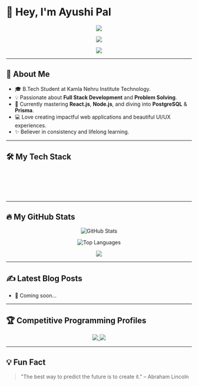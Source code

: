 # 👋 Hey, I'm Ayushi Pal

<p align="center">
  <img src="https://capsule-render.vercel.app/api?type=waving&color=gradient&height=200&text=Welcome%20to%20my%20Profile!&animation=fadeIn&fontColor=ffffff&fontSize=60" />
</p>

<p align="center">
  <a href="https://www.linkedin.com/in/ayushi-pal-4450b233a/"> <!-- Replace with real LinkedIn URL -->
    <img src="https://img.shields.io/badge/LinkedIn-0077B5?style=for-the-badge&logo=linkedin&logoColor=white" />
  </a>
  <a href="mailto:ayushipal9454@gmail.com <!-- Replace with real email -->
    <img src="https://img.shields.io/badge/Gmail-D14836?style=for-the-badge&logo=gmail&logoColor=white" />
  </a>
</p>

<p align="center">
  <img src="https://komarev.com/ghpvc/?username=ayushiGitHubID&label=Profile%20Views&color=blueviolet&style=flat-square" />
</p>

---

## 🚀 About Me

- 🎓 B.Tech Student at Kamla Nehru Institute Technology.
- 💡 Passionate about **Full Stack Development** and **Problem Solving**.
- 🌱 Currently mastering **React.js**, **Node.js**, and diving into **PostgreSQL** & **Prisma**.
- 💻 Love creating impactful web applications and beautiful UI/UX experiences.
- ✨ Believer in consistency and lifelong learning.

---

## 🛠️ My Tech Stack

<div align="center">
  <marquee behavior="scroll" direction="left" scrollamount="5" style="width: 100%; white-space: nowrap; overflow: hidden; padding: 10px 0;">
    <img src="https://skillicons.dev/icons?i=c" height="45" style="margin: 0 20px;" />
    <img src="https://skillicons.dev/icons?i=cpp" height="45" style="margin: 0 20px;" />
    <img src="https://skillicons.dev/icons?i=java" height="45" style="margin: 0 20px;" />
    <img src="https://skillicons.dev/icons?i=python" height="45" style="margin: 0 20px;" />
    <img src="https://skillicons.dev/icons?i=js" height="45" style="margin: 0 20px;" />
    <img src="https://skillicons.dev/icons?i=html" height="45" style="margin: 0 20px;" />
    <img src="https://skillicons.dev/icons?i=css" height="45" style="margin: 0 20px;" />
    <img src="https://skillicons.dev/icons?i=react" height="45" style="margin: 0 20px;" />
    <img src="https://skillicons.dev/icons?i=git" height="45" style="margin: 0 20px;" />
    <img src="https://skillicons.dev/icons?i=github" height="45" style="margin: 0 20px;" />
    <img src="https://skillicons.dev/icons?i=vscode" height="45" style="margin: 0 20px;" />
    <img src="https://skillicons.dev/icons?i=postman" height="45" style="margin: 0 20px;" />
  </marquee>
</div>

---

## 🔥 My GitHub Stats


<p align="center">
  <img src="https://github-readme-stats.vercel.app/api?username=Ayushi-1508&show_icons=true&theme=dracula&rank_icon=github" alt="GitHub Stats" />
</p>

<p align="center">
  <img src="https://github-readme-stats.vercel.app/api/top-langs/?username=Ayushi-1508&layout=compact&theme=dracula" alt="Top Languages" />
</p>


<p align="center">
  <img src="https://github-profile-summary-cards.vercel.app/api/cards/profile-details?username=Ayushi-1508&theme=dracula" />
</p>


---

## ✍️ Latest Blog Posts

<!-- BLOG-POST-LIST:START -->
<!-- Replace this with an auto-blog fetcher or manual links -->
- 🚧 Coming soon...
<!-- BLOG-POST-LIST:END -->

---

## 🏆 Competitive Programming Profiles

<p align="center">
  <a href="https://codeforces.com/profile/ayushiCodeforcesID"> <!-- Replace with actual ID -->
    <img src="https://img.shields.io/badge/Codeforces-445f9d?style=for-the-badge&logo=codeforces&logoColor=white" />
  </a>
  <a href="https://leetcode.com/ayushiLeetcodeID"> <!-- Replace with actual ID -->
    <img src="https://img.shields.io/badge/LeetCode-FFA116?style=for-the-badge&logo=leetcode&logoColor=black" />
  </a>
</p>

---

## 💡 Fun Fact

> "The best way to predict the future is to create it." – Abraham Lincoln
